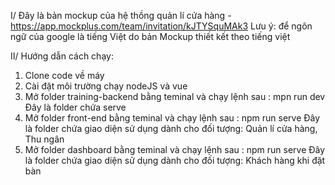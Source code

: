 I/ Đây là bản mockup của hệ thồng quản lí cửa hàng -
https://app.mockplus.com/team/invitation/kJTYSquMAk3
Lưu ý: để ngôn ngữ của google là tiếng Việt do bản Mockup thiết kết theo tiếng việt 

II/ Hướng dẫn cách chạy: 
1. Clone code về máy
2. Cài đặt môi trường chạy nodeJS và vue
3. Mở folder training-backend bằng teminal và chạy lệnh sau :  mpn run dev
Đây là folder chứa serve
4. Mở folder front-end bằng teminal và chạy lệnh sau : npm run serve
Đây là folder chứa giao diện sử dụng dành cho đối tượng: Quản lí cửa hàng, Thu ngân  
5. Mở folder dashboard bằng teminal và chạy lệnh sau : npm run serve
Đây là folder chứa giao diện sử dụng dành cho đối tượng: Khách hàng khi đặt bàn 
